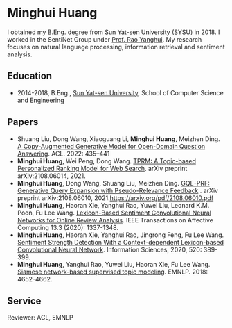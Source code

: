 # Minghui Huang
I obtained my B.Eng. degree from Sun Yat-sen University (SYSU) in 2018. I worked in the SentiNet Group under [Prof. Rao Yanghui](https://cse.sysu.edu.cn/content/2471). My research focuses on natural language processing, information retrieval and sentiment analysis.

## Education
- 2014-2018, B.Eng., [Sun Yat-sen University](http://www.sysu.edu.cn/), School of Computer Science and Engineering

## Papers
- Shuang Liu, Dong Wang, Xiaoguang Li, **Minghui Huang**, Meizhen Ding. [A Copy-Augmented Generative Model for Open-Domain Question Answering](https://aclanthology.org/2022.acl-short.47.pdf). ACL. 2022: 435–441
- **Minghui Huang**, Wei Peng, Dong Wang. [TPRM: A Topic-based Personalized Ranking Model for Web Search](https://arxiv.org/pdf/2108.06014.pdf). arXiv preprint arXiv:2108.06014, 2021.
- **Minghui Huang**, Dong Wang, Shuang Liu, Meizhen Ding. [GQE-PRF: Generative Query Expansion with Pseudo-Relevance Feedback](https://arxiv.org/pdf/2108.06010.pdf) . arXiv preprint arXiv:2108.06010, 2021.https://arxiv.org/pdf/2108.06010.pdf
- **Minghui Huang**, Haoran Xie, Yanghui Rao, Yuwei Liu, Leonard K.M. Poon, Fu Lee Wang. [Lexicon-Based Sentiment Convolutional Neural Networks for Online Review Analysis](https://ieeexplore.ieee.org/abstract/document/9103040/). IEEE Transactions on Affective Computing 13.3 (2020): 1337-1348.
- **Minghui Huang**, Haoran Xie, Yanghui Rao, Jingrong Feng, Fu Lee Wang. [Sentiment Strength Detection With a Context-dependent Lexicon-based Convolutional Neural Network](https://www.sciencedirect.com/science/article/pii/S0020025520301018). Information Sciences, 2020, 520: 389-399.
- **Minghui Huang**, Yanghui Rao, Yuwei Liu, Haoran Xie, Fu Lee Wang. [Siamese network-based supervised topic modeling](https://aclweb.org/anthology/D18-1494). EMNLP. 2018: 4652-4662.

## Service
Reviewer: ACL, EMNLP
